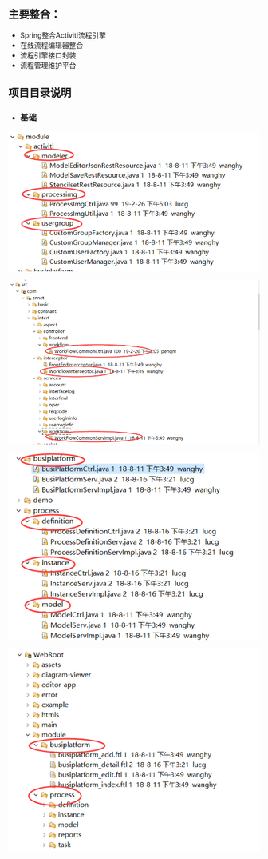 ## 主要整合：

* Spring整合Activiti流程引擎
* 在线流程编辑器整合
* 流程引擎接口封装
* 流程管理维护平台

## 项目目录说明

* ### 基础

![](/assets/activiti_dir_05.png)

![](/assets/activiti_dir_01.png)

![](/assets/activiti_dir_02.png)

![](/assets/activiti_dir_03.png)

